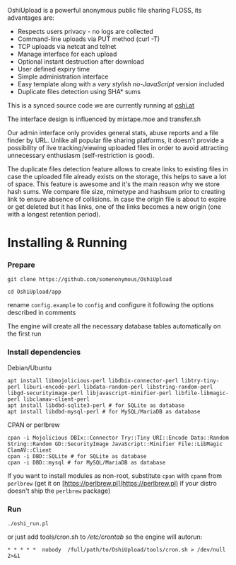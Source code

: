 OshiUpload is a powerful anonymous public file sharing FLOSS, its advantages are:

* Respects users privacy - no logs are collected
* Command-line uploads via PUT method (curl -T)
* TCP uploads via netcat and telnet
* Manage interface for each upload
* Optional instant destruction after download
* User defined expiry time
* Simple administration interface
* Easy template along with a _very stylish no-JavaScript_ version included
* Duplicate files detection using SHA* sums

This is a synced source code we are currently running at [oshi.at](https://oshi.at)

The interface design is influenced by mixtape.moe and transfer.sh

Our admin interface only provides general stats, abuse reports and a file finder by URL. Unlike all popular file sharing platforms, it doesn't provide a possibility of live tracking/viewing uploaded files in order to avoid attracting unnecessary enthusiasm (self-restriction is good). 

The duplicate files detection feature allows to create links to existing files in case the uploaded file already exists on the storage, this helps to save a lot of space. This feature is awesome and it's the main reason why we store hash sums. We compare file size, mimetype and hashsum prior to creating link to ensure absence of collisions. In case the origin file is about to expire or get deleted but it has links, one of the links becomes a new origin (one with a longest retention period).

# Installing & Running

### Prepare

`git clone https://github.com/somenonymous/OshiUpload`

`cd OshiUpload/app`

rename `config.example` to `config` and configure it following the options described in comments

The engine will create all the necessary database tables automatically on the first run


### Install dependencies

Debian/Ubuntu

```
apt install libmojolicious-perl libdbix-connector-perl libtry-tiny-perl liburi-encode-perl libdata-random-perl libstring-random-perl libgd-securityimage-perl libjavascript-minifier-perl libfile-libmagic-perl libclamav-client-perl
apt install libdbd-sqlite3-perl # for SQLite as database
apt install libdbd-mysql-perl # for MySQL/MariaDB as database
```

CPAN or perlbrew

```
cpan -i Mojolicious DBIx::Connector Try::Tiny URI::Encode Data::Random String::Random GD::SecurityImage JavaScript::Minifier File::LibMagic ClamAV::Client
cpan -i DBD::SQLite # for SQLite as database
cpan -i DBD::mysql # for MySQL/MariaDB as database
```

If you want to install modules as non-root, substitute `cpan` with `cpanm` from `perlbrew` (get it on [https://perlbrew.pl](https://perlbrew.pl) if your distro doesn't ship the `perlbrew` package)


### Run
`./oshi_run.pl`

or just add tools/cron.sh to _/etc/crontab_ so the engine will autorun:

`* * * * *	nobody	/full/path/to/OshiUpload/tools/cron.sh > /dev/null 2>&1`
